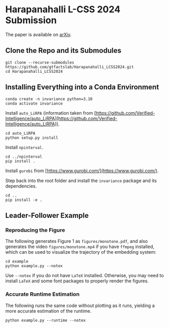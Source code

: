 # Harapanahalli L-CSS 2024 Submission
The paper is available on [arXiv](https://arxiv.org/abs/2309.09043).
## Clone the Repo and its Submodules
```
git clone --recurse-submodules https://github.com/gtfactslab/Harapanahalli_LCSS2024.git
cd Harapanahalli_LCSS2024
```

## Installing Everything into a Conda Environment
```
conda create -n invariance python=3.10
conda activate invariance
```
<!-- Install Pytorch according to [https://pytorch.org/](https://pytorch.org/). If you're using CUDA, check to make sure your CUDA version matches your nvidia driver with `nvidia-smi`. -->

Install `auto_LiRPA` (information taken from [https://github.com/Verified-Intelligence/auto_LiRPA](https://github.com/Verified-Intelligence/auto_LiRPA)).
```
cd auto_LiRPA
python setup.py install
```
<!-- If you want their native CUDA modules (CUDA toolkit required),
```
python auto_LiRPA/cuda_utils.py install
``` -->

Install `npinterval`.
```
cd ../npinterval
pip install .
```

Install `gurobi` from [https://www.gurobi.com/](https://www.gurobi.com/).

Step back into the root folder and install the `invariance` package and its dependencies.
```
cd ..
pip install -e .
```

## Leader-Follower Example
### Reproducing the Figure

<!-- You may need `LaTeX` and the following font packages to generate the fonts on the figures correctly.
```
sudo apt install texlive texlive-latex-extra texlive-fonts-recommended dvipng
```
If you don't wish to install `LaTeX`, then you can simply remove lines 139-143 in `example.py`. -->

The following generates Figure 1 as `figures/monotone.pdf`, and also generates the video `figures/monotone.mp4` if you have `ffmpeg` installed, which can be used to visualize the trajectory of the embedding system:
```
cd example
python example.py --notex
```
Use `--notex` if you do not have `LaTeX` installed. Otherwise, you may need to install `LaTeX` and some font packages to properly render the figures.

### Accurate Runtime Estimation

The following runs the same code without plotting as it runs, yielding a more accurate estimation of the runtime.
```
python example.py --runtime --notex
```

<!-- To reproduce the figures from the paper, run the following, where `{model}` is replaced with either `doubleintegrator` , `runtime_N` specifies the number of runs to average over. This can take a while for large values of N. -->

<!-- ## Reproducing Figures from L4DC 2023 Submission

The extended version with proofs is available on [arXiv](https://arxiv.org/abs/2301.07912).

To reproduce the figures from the paper, run the following, where `runtime_N` specifies the number of runs to average over. This can take a while for large values of N.
```
cd examples/vehicle
python vehicle.py --runtime_N 1
```
```
cd examples/quadrotor
python quadrotor.py --runtime_N 1
``` -->
